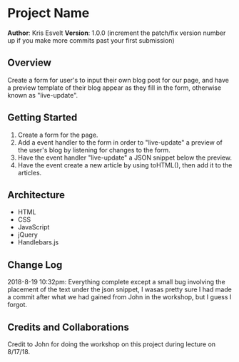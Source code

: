 # Project Name

**Author**: Kris Esvelt
**Version**: 1.0.0 (increment the patch/fix version number up if you make more commits past your first submission)

## Overview
Create a form for user's to input their own blog post for our page, and have a preview template of their blog appear as they fill in the form, otherwise known as "live-update".

## Getting Started
1. Create a form for the page.
2. Add a event handler to the form in order to "live-update" a preview of the user's blog by listening for changes to the form.
3. Have the event handler "live-update" a JSON snippet below the preview. 
4. Have the event create a new article by using toHTML(), then add it to the articles.

## Architecture
- HTML
- CSS
- JavaScript
- jQuery
- Handlebars.js

## Change Log
2018-8-19 10:32pm: Everything complete except a small bug involving the placement of the text under the json snippet, I wasas pretty sure I had made a commit after what we had gained from John in the workshop, but I guess I forgot.

## Credits and Collaborations
Credit to John for doing the workshop on this project during lecture on 8/17/18.